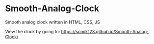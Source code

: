 # Smooth-Analog-Clock
Smooth analog clock written in HTML, CSS, JS

View the clock by going to: https://somik123.github.io/Smooth-Analog-Clock/
